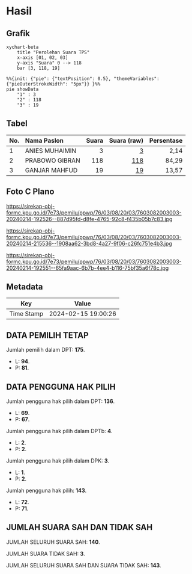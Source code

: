 # Hasil

## Grafik

```mermaid
xychart-beta
    title "Perolehan Suara TPS"
    x-axis [01, 02, 03]
    y-axis "Suara" 0 --> 118
    bar [3, 118, 19]
```

```mermaid
%%{init: {"pie": {"textPosition": 0.5}, "themeVariables": {"pieOuterStrokeWidth": "5px"}} }%%
pie showData
    "1" : 3
    "2" : 118
    "3" : 19
```

## Tabel

| No. | Nama Paslon    | Suara | Suara (raw) | Persentase |
|:--- |:-------------- | -----:| -----------:| ----------:|
| 1   | ANIES MUHAIMIN | 3     | [3][p-1]    | 2,14       |
| 2   | PRABOWO GIBRAN | 118   | [118][p-2]  | 84,29      |
| 3   | GANJAR MAHFUD  | 19    | [19][p-3]   | 13,57      |


[p-1]: https://github.com/gigit-pemilu/pemilu-2024-76-sulawesi-barat/blob/main/pilpres/hitung-suara/sub/76-sulawesi-barat/sub/03-mamasa/sub/08-sesenapadang/sub/2003-paladan/sub/003-tps/sub/paslon-1.txt
[p-2]: https://github.com/gigit-pemilu/pemilu-2024-76-sulawesi-barat/blob/main/pilpres/hitung-suara/sub/76-sulawesi-barat/sub/03-mamasa/sub/08-sesenapadang/sub/2003-paladan/sub/003-tps/sub/paslon-2.txt
[p-3]: https://github.com/gigit-pemilu/pemilu-2024-76-sulawesi-barat/blob/main/pilpres/hitung-suara/sub/76-sulawesi-barat/sub/03-mamasa/sub/08-sesenapadang/sub/2003-paladan/sub/003-tps/sub/paslon-3.txt

## Foto C Plano

https://sirekap-obj-formc.kpu.go.id/7e73/pemilu/ppwp/76/03/08/20/03/7603082003003-20240214-192526--887d95fd-d8fe-4765-92c8-f435b05b7c83.jpg

https://sirekap-obj-formc.kpu.go.id/7e73/pemilu/ppwp/76/03/08/20/03/7603082003003-20240214-215536--1908aa62-3bd8-4a27-9f06-c26fc751e4b3.jpg

https://sirekap-obj-formc.kpu.go.id/7e73/pemilu/ppwp/76/03/08/20/03/7603082003003-20240214-192551--65fa9aac-6b7b-4ee4-b116-75bf35a6f78c.jpg


## Metadata

| Key        | Value               |
| ---------- | ------------------- |
| Time Stamp | 2024-02-15 19:00:26 |


## DATA PEMILIH TETAP

Jumlah pemilih dalam DPT: **175**.
 * L: **94**.
 * P: **81**.

## DATA PENGGUNA HAK PILIH

Jumlah pengguna hak pilih dalam DPT: **136**.
 * L: **69**.
 * P: **67**.

Jumlah pengguna hak pilih dalam DPTb: **4**.
 * L: **2**.
 * P: **2**.

Jumlah pengguna hak pilih dalam DPK: **3**.
 * L: **1**.
 * P: **2**.

Jumlah pengguna hak pilih: **143**.
 * L: **72**.
 * P: **71**.

## JUMLAH SUARA SAH DAN TIDAK SAH

JUMLAH SELURUH SUARA SAH: **140**.

JUMLAH SUARA TIDAK SAH: **3**.

JUMLAH SELURUH SUARA SAH DAN SUARA TIDAK SAH: **143**.



